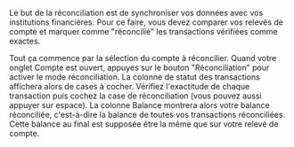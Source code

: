 Le but de la réconciliation est de synchroniser vos données avec vos institutions financières. Pour ce faire, vous devez comparer vos relevés de compte et marquer comme "réconcilié" les transactions vérifiées comme exactes.

Tout ça commence par la sélection du compte à réconcilier. Quand votre onglet Compte est ouvert, appuyes sur le bouton "Réconciliation" pour activer le mode réconciliation. La colonne de statut des transactions affichera alors de cases à cocher. Vérifiez l'exactitude de chaque transaction puis cochez la case de réconciliation (vous pouvez aussi appuyer sur espace). La colonne Balance montrera alors votre balance réconciliée, c'est-à-dire la balance de toutes vos transactions réconciliées. Cette balance au final est supposée être la même que sur votre relevé de compte.